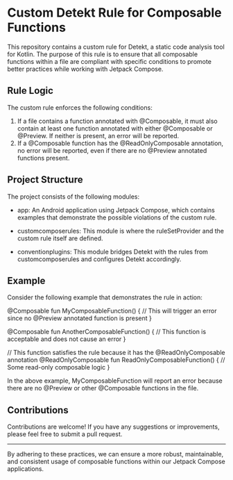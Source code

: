 # Custom Detekt Rule for Composable Functions

This repository contains a custom rule for Detekt, a static code analysis tool for Kotlin. The purpose of this rule is to ensure that all composable functions within a file are compliant with specific conditions to promote better practices while working with Jetpack Compose.

## Rule Logic

The custom rule enforces the following conditions:

1. If a file contains a function annotated with @Composable, it must also contain at least one function annotated with either @Composable or @Preview. If neither is present, an error will be reported.
2. If a @Composable function has the @ReadOnlyComposable annotation, no error will be reported, even if there are no @Preview annotated functions present.

## Project Structure

The project consists of the following modules:

- app: An Android application using Jetpack Compose, which contains examples that demonstrate the possible violations of the custom rule.

- customcomposerules: This module is where the ruleSetProvider and the custom rule itself are defined.

- conventionplugins: This module bridges Detekt with the rules from customcomposerules and configures Detekt accordingly.

## Example

Consider the following example that demonstrates the rule in action:

@Composable
fun MyComposableFunction() {
// This will trigger an error since no @Preview annotated function is present
}

@Composable
fun AnotherComposableFunction() {
// This function is acceptable and does not cause an error
}

// This function satisfies the rule because it has the @ReadOnlyComposable annotation
@ReadOnlyComposable
fun ReadOnlyComposableFunction() {
// Some read-only composable logic
}


In the above example, MyComposableFunction will report an error because there are no @Preview or other @Composable functions in the file.


## Contributions

Contributions are welcome! If you have any suggestions or improvements, please feel free to submit a pull request.

---

By adhering to these practices, we can ensure a more robust, maintainable, and consistent usage of composable functions within our Jetpack Compose applications.